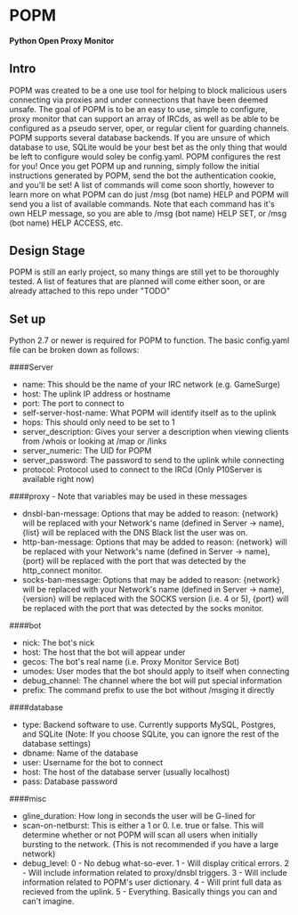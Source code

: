 # POPM
#### Python Open Proxy Monitor

Intro
---
POPM was created to be a one use tool for helping to block malicious users connecting via proxies and under connections that have been deemed unsafe. The goal of POPM is to be an easy to use, simple to configure, proxy monitor that can support an array of IRCds, as well as be able to be configured as a pseudo server, oper, or regular client for guarding channels. POPM supports several database backends. If you are unsure of which database to use, SQLite would be your best bet as the only thing that would be left to configure would soley be config.yaml. POPM configures the rest for you! Once you get POPM up and running, simply follow the initial instructions generated by POPM, send the bot the authentication cookie, and you'll be set! A list of commands will come soon shortly, however to learn more on what POPM can do just /msg (bot name) HELP and POPM will send you a list of available commands. Note that each command has it's own HELP message, so you are able to /msg (bot name) HELP SET, or /msg (bot name) HELP ACCESS, etc.

Design Stage
---
POPM is still an early project, so many things are still yet to be thoroughly tested. A list of features that are planned will come either soon, or are already attached to this repo under "TODO"

Set up
---
Python 2.7 or newer is required for POPM to function.
The basic config.yaml file can be broken down as follows:

####Server
* name: This should be the name of your IRC network (e.g. GameSurge)
* host: The uplink IP address or hostname
* port: The port to connect to
* self-server-host-name: What POPM will identify itself as to the uplink
* hops: This should only need to be set to 1
* server_description: Gives your server a description when viewing clients from /whois or looking at /map or /links
* server_numeric: The UID for POPM
* server_password: The password to send to the uplink while connecting
* protocol: Protocol used to connect to the IRCd (Only P10Server is available right now)

####proxy - Note that variables may be used in these messages
* dnsbl-ban-message: Options that may be added to reason: {network} will be replaced with your Network's name (defined in Server -> name), {list} will be replaced with the DNS Black list the user was on.
* http-ban-message: Options that may be added to reason: {network} will be replaced with your Network's name (defined in Server -> name), {port} will be replaced with the port that was detected by the http_connect monitor.
* socks-ban-message: Options that may be added to reason: {network} will be replaced with your Network's name (defined in Server -> name), {version} will be replaced with the SOCKS version (i.e. 4 or 5), {port} will be replaced with the port that was detected by the socks monitor.

####bot
* nick: The bot's nick
* host: The host that the bot will appear under
* gecos: The bot's real name (i.e. Proxy Monitor Service Bot)
* umodes: User modes that the bot should apply to itself when connecting
* debug_channel: The channel where the bot will put special information
* prefix: The command prefix to use the bot without /msging it directly

####database
* type: Backend software to use. Currently supports MySQL, Postgres, and SQLite (Note: If you choose SQLite, you can ignore the rest of the database settings)
* dbname: Name of the database
* user: Username for the bot to connect
* host: The host of the database server (usually localhost)
* pass: Database password

####misc
* gline_duration: How long in seconds the user will be G-lined for
* scan-on-netburst: This is either a 1 or 0. I.e. true or false. This will determine whether or not POPM will scan all users when initially bursting to the network. (This is not recommended if you have a large network)
* debug_level: 0 - No debug what-so-ever. 1 - Will display critical errors. 2 - Will include information related to proxy/dnsbl triggers. 3 - Will include information related to POPM's user dictionary. 4 - Will print full data as recieved from the uplink. 5 - Everything. Basically things you can and can't imagine.